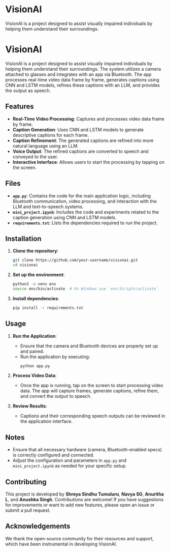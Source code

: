 # VisionAI
VisionAI is a project designed to assist visually impaired individuals by helping them understand their surroundings.

# VisionAI

VisionAI is a project designed to assist visually impaired individuals by helping them understand their surroundings. The system utilizes a camera attached to glasses and integrates with an app via Bluetooth. The app processes real-time video data frame by frame, generates captions using CNN and LSTM models, refines these captions with an LLM, and provides the output as speech.

## Features
- **Real-Time Video Processing**: Captures and processes video data frame by frame.
- **Caption Generation**: Uses CNN and LSTM models to generate descriptive captions for each frame.
- **Caption Refinement**: The generated captions are refined into more natural language using an LLM.
- **Voice Output**: The refined captions are converted to speech and conveyed to the user.
- **Interactive Interface**: Allows users to start the processing by tapping on the screen.

## Files
- **`app.py`**: Contains the code for the main application logic, including Bluetooth communication, video processing, and interaction with the LLM and text-to-speech systems.
- **`mini_project.ipynb`**: Includes the code and experiments related to the caption generation using CNN and LSTM models.
- **`requirements.txt`**: Lists the dependencies required to run the project.

## Installation
1. **Clone the repository**:
    ```bash
    git clone https://github.com/your-username/visionai.git
    cd visionai
    ```

2. **Set up the environment**:
    ```bash
    python3 -m venv env
    source env/bin/activate  # On Windows use `env\Scripts\activate`
    ```

3. **Install dependencies**:
    ```bash
    pip install -r requirements.txt
    ```

## Usage
1. **Run the Application**:
    - Ensure that the camera and Bluetooth devices are properly set up and paired.
    - Run the application by executing:
      ```bash
      python app.py
      ```

2. **Process Video Data**:
    - Once the app is running, tap on the screen to start processing video data. The app will capture frames, generate captions, refine them, and convert the output to speech.

3. **Review Results**:
    - Captions and their corresponding speech outputs can be reviewed in the application interface.

## Notes
- Ensure that all necessary hardware (camera, Bluetooth-enabled specs) is correctly configured and connected.
- Adjust the configuration and parameters in `app.py` and `mini_project.ipynb` as needed for your specific setup.

## Contributing
This project is developed by **Shreya Sindhu Tumuluru**, **Navya SG**, **Anuritha L**, and **Anushka Singh**. Contributions are welcome! If you have suggestions for improvements or want to add new features, please open an issue or submit a pull request.

## Acknowledgements
We thank the open-source community for their resources and support, which have been instrumental in developing VisionAI.


